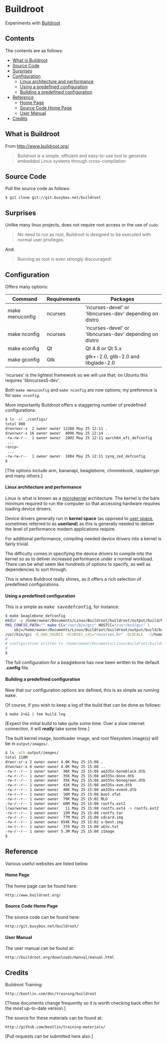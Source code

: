 # Buildroot

Experiments with [Buildroot](http://www.buildroot.org/)

## Contents

The contents are as follows:

* [What is Buildroot](#what-is-buildroot)
* [Source Code](#source-code)
* [Surprises](#surprises)
* [Configuration](#configuration)
    * [Linux architecture and performance](#linux-architecture-and-performance)
    * [Using a predefined configuration](#using-a-predefined-configuration)
    * [Building a predefined configuration](#building-a-predefined-configuration)
* [Reference](#reference)
    * [Home Page](#home-page)
    * [Source Code Home Page](#source-code-home-page)
    * [User Manual](#user-manual)
* [Credits](#credits)

## What is Buildroot

From http://www.buildroot.org/

> Buildroot is a simple, efficient and easy-to-use tool to generate embedded Linux systems through cross-compilation

## Source Code

Pull the source code as follows:

    $ git clone git://git.busybox.net/buildroot

## Surprises

Unlike many linux projects, does not require root access or the use of `sudo`:

> No need to run as root, Buildroot is designed to be executed with normal user privileges.

And:

> Running as root is even strongly discouraged!

## Configuration

Offers many options:

Command|Requirements|Packages
-------|------------|--------
make menuconfig|ncurses|'ncurses-devel' or 'libncurses-dev' depending on distro
make nconfig|ncurses|'ncurses-devel' or 'libncurses-dev' depending on distro
make xconfig|Qt|Qt 4.8 or Qt 5.x
make gconfig|Gtk|gtk+-2.0, glib-2.0 and libglade-2.0

'ncurses' is the lightest framework so we will use that; on Ubuntu this requires 'libncurses5-dev'.

Both `make menuconfig` and `make nconfig` are now options; my preference is for `make nconfig`.

More importantly Buildroot offers a staggering number of predefined configurations:

```bash
$ ls -al ./configs/
total 808
drwxrwxr-x  2 owner owner 12288 May 25 12:11 .
drwxrwxr-x 16 owner owner  4096 May 25 12:14 ..
-rw-rw-r--  1 owner owner  1002 May 25 12:11 aarch64_efi_defconfig
 ...
<snip>
 ...
-rw-rw-r--  1 owner owner  1084 May 25 12:11 zynq_zed_defconfig
$
```

[The options include arm, bananapi, beaglebone, chromebook, raspberrypi and many others.]

#### Linux architecture and performance

Linux is what is known as a [microkernel](http://en.wikipedia.org/wiki/Microkernel) architecture.
The kernel is the bare minimum required to run the computer so that accessing hardware requires
loading device drivers.

Device drivers generally run in __kernel space__ (as opposed to [user space](http://en.wikipedia.org/wiki/User_space),
sometimes referred to as __userland__) as this is generally needed to deliver the level of
performance modern applications require.

For additional performance, compiling needed device drivers into a kernel is fairly trivial.

The difficulty comes in specifying the device drivers to compile into the kernel so as to
deliver increased performance under a normal workload. There can be what seem like hundreds
of options to specify, as well as dependencies to sort through.

This is where Buildroot really shines, as it offers a rich selection of predefined configurations.

#### Using a predefined configuration

This is a simple as <kbd>make savedefconfig</kbd>, for instance:

```bash
$ make beaglebone_defconfig
mkdir -p /home/owner/Documents/Linux/Buildroot/buildroot/output/build/buildroot-config/lxdialog
PKG_CONFIG_PATH="" make CC="/usr/bin/gcc" HOSTCC="/usr/bin/gcc" \
    obj=/home/owner/Documents/Linux/Buildroot/buildroot/output/build/buildroot-config -C support/kconfig -f Makefile.br conf
/usr/bin/gcc -D_GNU_SOURCE -DCURSES_LOC="<ncurses.h>" -DLOCALE  -I/home/owner/Documents/Linux/Buildroot/buildroot/output/build/buildroot-config -DCONFIG_=\"\"   /home/owner/Documents/Linux/Buildroot/buildroot/output/build/buildroot-config/conf.o /home/owner/Documents/Linux/Buildroot/buildroot/output/build/buildroot-config/zconf.tab.o  -o /home/owner/Documents/Linux/Buildroot/buildroot/output/build/buildroot-config/conf
#
# configuration written to /home/owner/Documents/Linux/Buildroot/buildroot/.config
#
$
```

The full configuration for a beaglebone has now been written to the default __.config__ file.

#### Building a predefined configuration

Now that our configuration options are defined, this is as simple as running <kbd>make</kbd>.

Of course, if you wish to keep a log of the build that can be done as follows:

    $ make 2>&1 | tee build.log

[Expect the initial build to take quite some time. Over a slow internet connection, it will ___really___ take some time.]

The built kernel image, bootloader image, and root filesystem image(s) will be in `output/images/`.

```bash
$ ls -alh output/images/
total 118M
drwxr-xr-x 2 owner owner 4.0K May 25 15:08 .
drwxrwxr-x 6 owner owner 4.0K May 25 15:08 ..
-rw-r--r-- 1 owner owner  36K May 25 15:08 am335x-boneblack.dtb
-rw-r--r-- 1 owner owner  35K May 25 15:08 am335x-bone.dtb
-rw-r--r-- 1 owner owner  35K May 25 15:08 am335x-bonegreen.dtb
-rw-r--r-- 1 owner owner  41K May 25 15:08 am335x-evm.dtb
-rw-r--r-- 1 owner owner  40K May 25 15:08 am335x-evmsk.dtb
-rw-r--r-- 1 owner owner  16M May 25 15:08 boot.vfat
-rw-r--r-- 1 owner owner  79K May 25 15:02 MLO
-rw-r--r-- 1 owner owner  60M May 25 15:08 rootfs.ext2
lrwxrwxrwx 1 owner owner   11 May 25 15:08 rootfs.ext4 -> rootfs.ext2
-rw-r--r-- 1 owner owner  15M May 25 15:08 rootfs.tar
-rw-r--r-- 1 owner owner  77M May 25 15:08 sdcard.img
-rw-r--r-- 1 owner owner 654K May 25 15:02 u-boot.img
-rw-r--r-- 1 owner owner  376 May 25 15:08 uEnv.txt
-rw-r--r-- 1 owner owner 5.3M May 25 15:08 zImage
$
```

## Reference

Various useful websites are listed below.

#### Home Page

The home page can be found here:

    http://www.buildroot.org/

#### Source Code Home Page

The source code can be found here:

    http://git.busybox.net/buildroot/

#### User Manual

The user manual can be found at:

    http://buildroot.org/downloads/manual/manual.html

## Credits

Buildroot Training:

    http://bootlin.com/doc/training/buildroot

[These documents change frequently so it is worth checking back often for the most up-to-date version.]

The source for these materials can be found at:

    http://github.com/bootlin/training-materials/

[Pull requests can be submitted here also.]
